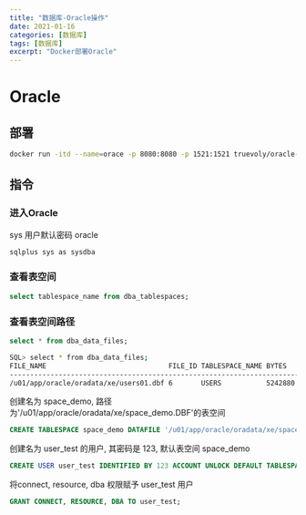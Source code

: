 ```yaml
---
title: "数据库-Oracle操作"
date: 2021-01-16
categories: [数据库]
tags: [数据库]
excerpt: "Docker部署Oracle"
---
```


# Oracle

## 部署

```sh
docker run -itd --name=orace -p 8080:8080 -p 1521:1521 truevoly/oracle-12c
```

## 指令

### 进入Oracle

sys 用户默认密码 oracle

```sh
sqlplus sys as sysdba
```

### 查看表空间

```sql
select tablespace_name from dba_tablespaces;
```

### 查看表空间路径

```sql
select * from dba_data_files;
```

```sh
SQL> select * from dba_data_files;
FILE_NAME                              FILE_ID TABLESPACE_NAME BYTES   BLOCKS STATUS    RELATIVE_FNO AUT MAXBYTES   MAXBLOCKS INCREMENT_BY USER_BYTES USER_BLOCKS ONLINE
-----------------------------------------------------------------------------------------------------------------------------------------------------------------------
/u01/app/oracle/oradata/xe/users01.dbf 6       USERS           5242880 640    AVAILABLE 6            YES 3.4360E+10 4194302   160          4194304    512         ONLINE
```

创建名为 space_demo, 路径为'/u01/app/oracle/oradata/xe/space_demo.DBF'的表空间

```sql
CREATE TABLESPACE space_demo DATAFILE '/u01/app/oracle/oradata/xe/space_demo.DBF' SIZE 32M AUTOEXTEND ON NEXT 32M MAXSIZE 20480M EXTENT MANAGEMENT LOCAL;
```

创建名为 user_test 的用户, 其密码是 123, 默认表空间 space_demo

```sql
CREATE USER user_test IDENTIFIED BY 123 ACCOUNT UNLOCK DEFAULT TABLESPACE space_demo;
```

将connect, resource, dba 权限赋予 user_test 用户

```sql
GRANT CONNECT, RESOURCE, DBA TO user_test;
```
